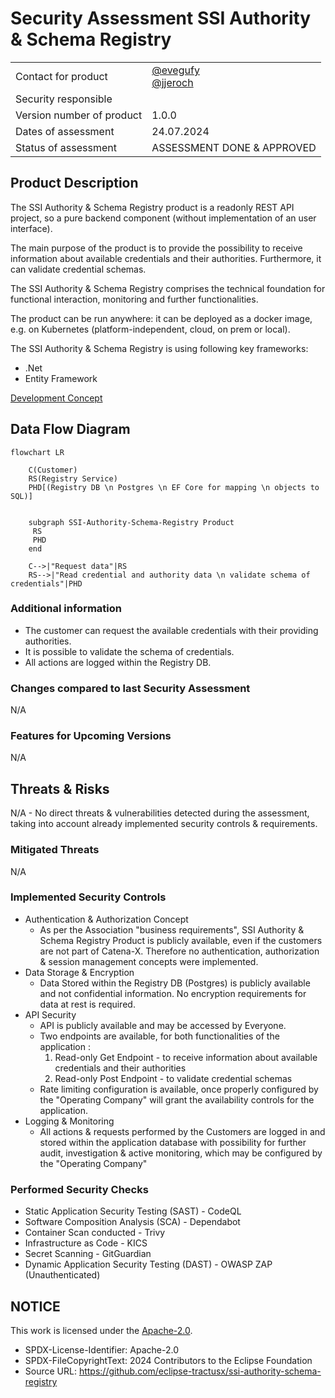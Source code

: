# Security Assessment SSI Authority & Schema Registry

|                           |                                                                                                          |
| :------------------------ | :------------------------------------------------------------------------------------------------------- |
| Contact for product       | [@evegufy](https://github.com/evegufy) <br> [@jjeroch](https://github.com/jjeroch)                       |
| Security responsible      |                                                                                                          |
| Version number of product | 1.0.0                                                                                                    |
| Dates of assessment       | 24.07.2024                                                                                               |
| Status of assessment      | ASSESSMENT DONE & APPROVED                                                                               |

## Product Description

The SSI Authority & Schema Registry product is a readonly REST API project, so a pure backend component (without implementation of an user interface).

The main purpose of the product is to provide the possibility to receive information about available credentials and their authorities. Furthermore, it can validate credential schemas.

The SSI Authority & Schema Registry comprises the technical foundation for functional interaction, monitoring and further functionalities.

The product can be run anywhere: it can be deployed as a docker image, e.g. on Kubernetes (platform-independent, cloud, on prem or local).

The SSI Authority & Schema Registry is using following key frameworks:

- .Net
- Entity Framework

[Development Concept](./Development%20Concept.md)

## Data Flow Diagram

```mermaid
flowchart LR

    C(Customer)
    RS(Registry Service)
    PHD[(Registry DB \n Postgres \n EF Core for mapping \n objects to SQL)]

   
    subgraph SSI-Authority-Schema-Registry Product
     RS
     PHD
    end

    C-->|"Request data"|RS
    RS-->|"Read credential and authority data \n validate schema of credentials"|PHD
```

### Additional information

* The customer can request the available credentials with their providing authorities.
* It is possible to validate the schema of credentials.
* All actions are logged within the Registry DB.

### Changes compared to last Security Assessment

N/A

### Features for Upcoming Versions

N/A

## Threats & Risks

N/A - No direct threats & vulnerabilities detected during the assessment, taking into account already implemented security controls & requirements.

### Mitigated Threats

N/A

### Implemented Security Controls

- Authentication & Authorization Concept
  - As per the Association "business requirements", SSI Authority & Schema Registry Product is publicly available, even if the customers are not part of Catena-X. Therefore no authentication, authorization & session management concepts were implemented.  
- Data Storage & Encryption
  - Data Stored within the Registry DB (Postgres) is publicly available and not confidential information. No encryption requirements for data at rest is required.
- API Security
  - API is publicly available and may be accessed by Everyone.
  - Two endpoints are available, for both functionalities of the application :
      1. Read-only Get Endpoint - to receive information about available credentials and their authorities
      2. Read-only Post Endpoint - to validate credential schemas
  - Rate limiting configuration is available, once properly configured by the "Operating Company" will grant the availability controls for the application.
- Logging & Monitoring
  - All actions & requests performed by the Customers are logged in and stored within the application database with possibility for further audit, investigation & active monitoring, which may be configured by the "Operating Company"

### Performed Security Checks

- Static Application Security Testing (SAST) - CodeQL
- Software Composition Analysis (SCA) - Dependabot
- Container Scan conducted - Trivy
- Infrastructure as Code - KICS
- Secret Scanning - GitGuardian
- Dynamic Application Security Testing (DAST) - OWASP ZAP (Unauthenticated)

## NOTICE

This work is licensed under the [Apache-2.0](https://www.apache.org/licenses/LICENSE-2.0).

- SPDX-License-Identifier: Apache-2.0
- SPDX-FileCopyrightText: 2024 Contributors to the Eclipse Foundation
- Source URL: https://github.com/eclipse-tractusx/ssi-authority-schema-registry
